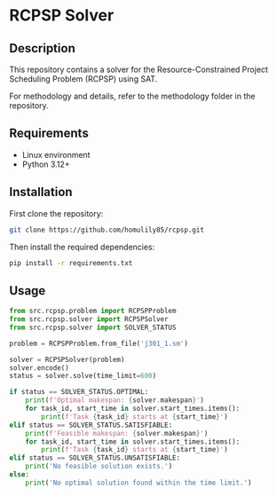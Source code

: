  # RCPSP Solver
 ## Description
This repository contains a solver for the Resource-Constrained Project Scheduling Problem (RCPSP) using SAT.

For methodology and details, refer to the methodology folder in the repository.
## Requirements
- Linux environment
- Python 3.12+

## Installation
First clone the repository:
```bash
git clone https://github.com/homulily85/rcpsp.git
```
Then install the required dependencies:
```bash
pip install -r requirements.txt
```
## Usage

```python
from src.rcpsp.problem import RCPSPProblem
from src.rcpsp.solver import RCPSPSolver
from src.rcpsp.solver import SOLVER_STATUS

problem = RCPSPProblem.from_file('j301_1.sm')

solver = RCPSPSolver(problem)
solver.encode()
status = solver.solve(time_limit=600)

if status == SOLVER_STATUS.OPTIMAL:
    print(f'Optimal makespan: {solver.makespan}')
    for task_id, start_time in solver.start_times.items():
        print(f'Task {task_id} starts at {start_time}')
elif status == SOLVER_STATUS.SATISFIABLE:
    print(f'Feasible makespan: {solver.makespan}')
    for task_id, start_time in solver.start_times.items():
        print(f'Task {task_id} starts at {start_time}')
elif status == SOLVER_STATUS.UNSATISFIABLE:
    print('No feasible solution exists.')
else:
    print('No optimal solution found within the time limit.')
```